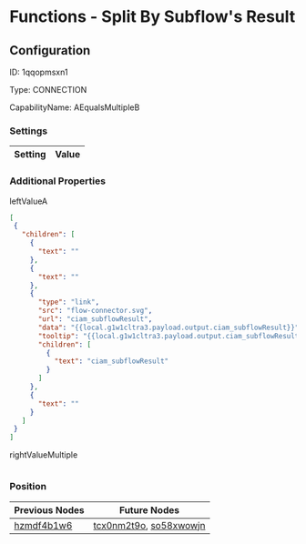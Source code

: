 # Functions - Split By Subflow&#39;s Result
## Configuration
ID:  1qqopmsxn1

Type: CONNECTION 

CapabilityName: AEqualsMultipleB

### Settings
| Setting | Value  |
| :------------------------ | ---------------------------------------- |
 




### Additional Properties
leftValueA
 ```json 
[
  {
    "children": [
      {
        "text": ""
      },
      {
        "text": ""
      },
      {
        "type": "link",
        "src": "flow-connector.svg",
        "url": "ciam_subflowResult",
        "data": "{{local.g1w1cltra3.payload.output.ciam_subflowResult}}",
        "tooltip": "{{local.g1w1cltra3.payload.output.ciam_subflowResult}}",
        "children": [
          {
            "text": "ciam_subflowResult"
          }
        ]
      },
      {
        "text": ""
      }
    ]
  }
]
```


rightValueMultiple
 ```json 

```




### Position
| Previous Nodes | Future Nodes |
| :------------- | ------------ |
| [hzmdf4b1w6](./hzmdf4b1w6.md) | [tcx0nm2t9o](./tcx0nm2t9o.md), [so58xwowjn](./so58xwowjn.md) |